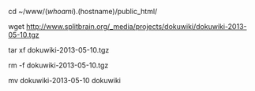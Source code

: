 cd ~/www/$(whoami).$(hostname)/public_html/

wget http://www.splitbrain.org/_media/projects/dokuwiki/dokuwiki-2013-05-10.tgz

tar xf dokuwiki-2013-05-10.tgz

rm -f dokuwiki-2013-05-10.tgz

mv dokuwiki-2013-05-10 dokuwiki